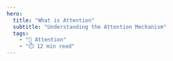 ```yaml
---
hero:
  title: "What is Attention"
  subtitle: "Understanding the Attention Mechanism"
  tags:
    - "🎯 Attention"
    - "⏱️ 12 min read"
---
```



